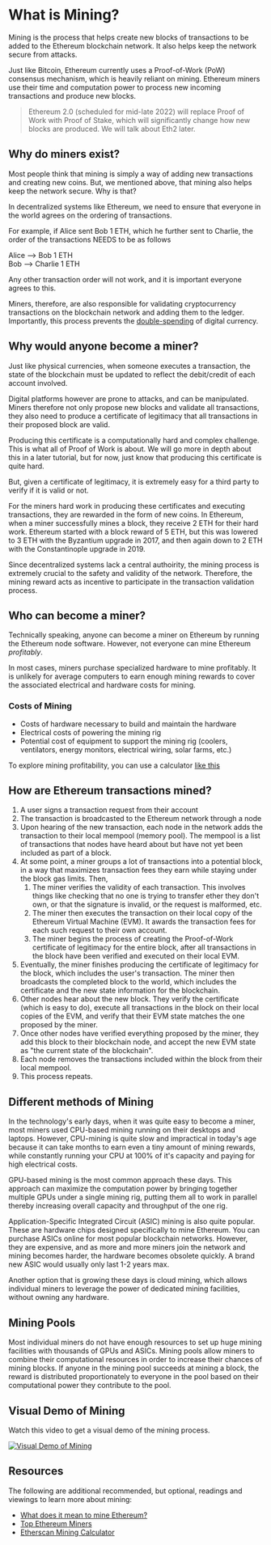 # What is Mining?

Mining is the process that helps create new blocks of transactions to be added to the Ethereum blockchain network. It also helps keep the network secure from attacks.

Just like Bitcoin, Ethereum currently uses a Proof-of-Work (PoW) consensus mechanism, which is heavily reliant on mining. Ethereum miners use their time and computation power to process new incoming transactions and produce new blocks.

> Ethereum 2.0 (scheduled for mid-late 2022) will replace Proof of Work with Proof of Stake, which will significantly change how new blocks are produced. We will talk about Eth2 later.

## Why do miners exist?
Most people think that mining is simply a way of adding new transactions and creating new coins. But, we mentioned above, that mining also helps keep the network secure. Why is that?

In decentralized systems like Ethereum, we need to ensure that everyone in the world agrees on the ordering of transactions. 

For example, if Alice sent Bob 1 ETH, which he further sent to Charlie, the order of the transactions NEEDS to be as follows

Alice --> Bob 1 ETH<br>
Bob --> Charlie 1 ETH

Any other transaction order will not work, and it is important everyone agrees to this. 

Miners, therefore, are also responsible for validating cryptocurrency transactions on the blockchain network and adding them to the ledger. Importantly, this process prevents the [double-spending](https://en.wikipedia.org/wiki/Double-spending) of digital currency. 

## Why would anyone become a miner?
Just like physical currencies, when someone executes a transaction, the state of the blockchain must be updated to reflect the debit/credit of each account involved. 

Digital platforms however are prone to attacks, and can be manipulated. Miners therefore not only propose new blocks and validate all transactions, they also need to produce a certificate of legitimacy that all transactions in their proposed block are valid.

Producing this certificate is a computationally hard and complex challenge. This is what all of Proof of Work is about. We will go more in depth about this in a later tutorial, but for now, just know that producing this certificate is quite hard.

But, given a certificate of legitimacy, it is extremely easy for a third party to verify if it is valid or not. 

For the miners hard work in producing these certificates and executing transactions, they are rewarded in the form of new coins. In Ethereum, when a miner successfully mines a block, they receive 2 ETH for their hard work. Ethereum started with a block reward of 5 ETH, but this was lowered to 3 ETH with the Byzantium upgrade in 2017, and then again down to 2 ETH with the Constantinople upgrade in 2019.

Since decentralized systems lack a central authoirity, the mining process is extremely crucial to the safety and validity of the network. Therefore, the mining reward acts as incentive to participate in the transaction validation process.

## Who can become a miner?
Technically speaking, anyone can become a miner on Ethereum by running the Ethereum node software. However, not everyone can mine Ethereum *profitably*. 

In most cases, miners purchase specialized hardware to mine profitably. It is unlikely for average computers to earn enough mining rewards to cover the associated electrical and hardware costs for mining.

### Costs of Mining
- Costs of hardware necessary to build and maintain the hardware
- Electrical costs of powering the mining rig
- Potential cost of equipment to support the mining rig (coolers, ventilators, energy monitors, electrical wiring, solar farms, etc.)

To explore mining profitability, you can use a calculator [like this](https://etherscan.io/ether-mining-calculator)

## How are Ethereum transactions mined?
1. A user signs a transaction request from their account
2. The transaction is broadcasted to the Ethereum network through a node
3. Upon hearing of the new transaction, each node in the network adds the transaction to their local mempool (memory pool). The mempool is a list of transactions that nodes have heard about but have not yet been included as part of a block.
4. At some point, a miner groups a lot of transactions into a potential block, in a way that maximizes transaction fees they earn while staying under the block gas limits. Then,
    1. The miner verifies the validity of each transaction. This involves things like checking that no one is trying to transfer ether they don't own, or that the signature is invalid, or the request is malformed, etc.
    2. The miner then executes the transaction on their local copy of the Ethereum Virtual Machine (EVM). It awards the transaction fees for each such request to their own account.
    3. The miner begins the process of creating the Proof-of-Work certificate of legitimacy for the entire block, after all transactions in the block have been verified and executed on their local EVM.
5. Eventually, the miner finishes producing the certificate of legitimacy for the block, which includes the user's transaction. The miner then broadcasts the completed block to the world, which includes the certificate and the new state information for the blockchain.
6. Other nodes hear about the new block. They verify the certificate (which is easy to do), execute all transactions in the block on their local copies of the EVM, and verify that their EVM state matches the one proposed by the miner. 
7. Once other nodes have verified everything proposed by the miner, they add this block to their blockchain node, and accept the new EVM state as "the current state of the blockchain".
8. Each node removes the transactions included within the block from their local mempool.
9. This process repeats.

## Different methods of Mining
In the technology's early days, when it was quite easy to become a miner, most miners used CPU-based mining running on their desktops and laptops. However, CPU-mining is quite slow and impractical in today's age because it can take months to earn even a tiny amount of mining rewards, while constantly running your CPU at 100% of it's capacity and paying for high electrical costs.

GPU-based mining is the most common approach these days. This approach can maximize the computation power by bringing together multiple GPUs under a single mining rig, putting them all to work in parallel thereby increasing overall capacity and throughput of the one rig.

Application-Specific Integrated Circuit (ASIC) mining is also quite popular. These are hardware chips designed specifically to mine Ethereum. You can purchase ASICs online for most popular blockchain networks. However, they are expensive, and as more and more miners join the network and mining becomes harder, the hardware becomes obsolete quickly. A brand new ASIC would usually only last 1-2 years max. 

Another option that is growing these days is cloud mining, which allows individual miners to leverage the power of dedicated mining facilities, without owning any hardware. 

## Mining Pools
Most individual miners do not have enough resources to set up huge mining facilities with thousands of GPUs and ASICs. Mining pools allow miners to combine their computational resources in order to increase their chances of mining blocks. If anyone in the mining pool succeeds at mining a block, the reward is distributed proportionately to everyone in the pool based on their computational power they contribute to the pool.

## Visual Demo of Mining
Watch this video to get a visual demo of the mining process.

[![Visual Demo of Mining](https://i.imgur.com/ceWN69r.png)](https://www.youtube.com/watch?v=zcX7OJ-L8XQ "Visual Demo of Mining")

## Resources
The following are additional recommended, but optional, readings and viewings to learn more about mining:
- [What does it mean to mine Ethereum?](https://docs.ethhub.io/using-ethereum/mining/)
- [Top Ethereum Miners](https://etherscan.io/stat/miner?range=7&blocktype=blocks)
- [Etherscan Mining Calculator](https://etherscan.io/ether-mining-calculator)
